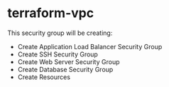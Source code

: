 # terraform-vpc
This security group  will be creating:
 - Create Application Load Balancer Security Group
 - Create SSH Security Group
 - Create Web Server Security Group
 - Create Database Security Group
 - Create Resources
